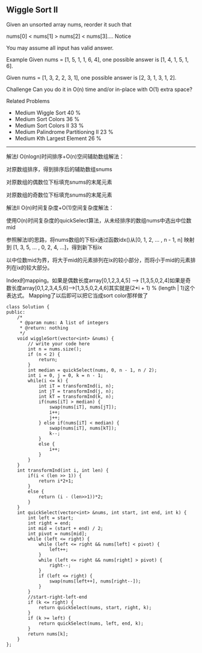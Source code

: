 ## Wiggle Sort II  ##

Given an unsorted array nums, reorder it such that

nums[0] < nums[1] > nums[2] < nums[3]....
 Notice

You may assume all input has valid answer.

Example
Given nums = [1, 5, 1, 1, 6, 4], one possible answer is [1, 4, 1, 5, 1, 6].

Given nums = [1, 3, 2, 2, 3, 1], one possible answer is [2, 3, 1, 3, 1, 2].

Challenge 
Can you do it in O(n) time and/or in-place with O(1) extra space?

Related Problems 

- Medium Wiggle Sort 40 %
- Medium Sort Colors 36 %
- Medium Sort Colors II 33 %
- Medium Palindrome Partitioning II 23 %
- Medium Kth Largest Element 26 %

----------
解法I O(nlogn)时间排序+O(n)空间辅助数组解法：

对原数组排序，得到排序后的辅助数组snums

对原数组的偶数位下标填充snums的末尾元素

对原数组的奇数位下标填充snums的末尾元素

解法II O(n)时间复杂度+O(1)空间复杂度解法：

使用O(n)时间复杂度的quickSelect算法，从未经排序的数组nums中选出中位数mid

参照解法I的思路，将nums数组的下标x通过函数idx()从[0, 1, 2, ... , n - 1, n] 映射到 [1, 3, 5, ... , 0, 2, 4, ...]，得到新下标ix

以中位数mid为界，将大于mid的元素排列在ix的较小部分，而将小于mid的元素排列在ix的较大部分。

Index的mapping。如果是偶数长度array[0,1,2,3,4,5] --> [1,3,5,0,2,4]如果是奇数长度array[0,1,2,3,4,5,6]-->[1,3,5,0,2,4,6]其实就是(2*i + 1) % (length | 1)这个表达式。
Mapping了以后即可以把它当成sort color那样做了

	class Solution {
	public:
	    /*
	     * @param nums: A list of integers
	     * @return: nothing
	     */
	    void wiggleSort(vector<int> &nums) {
	        // write your code here
	        int n = nums.size();
	        if (n < 2) {
	            return;
	        }
	        int median = quickSelect(nums, 0, n - 1, n / 2);
	        int i = 0, j = 0, k = n - 1;
	        while(i <= k) {
	            int iT = transformInd(i, n);
	            int jT = transformInd(j, n);
	            int kT = transformInd(k, n);
	            if(nums[iT] > median) {
	                swap(nums[iT], nums[jT]);
	                i++;
	                j++;
	            } else if(nums[iT] < median) {
	                swap(nums[iT], nums[kT]);
	                k--;
	            }
	            else {
	                i++;
	            }
	        }
	    }
	    int transformInd(int i, int len) {
	        if(i < (len >> 1)) {
	            return i*2+1;
	        }
	        else {
	            return (i - (len>>1))*2;
	        }
	    }
	    int quickSelect(vector<int> &nums, int start, int end, int k) {
	        int left = start;
	        int right = end;
	        int mid = (start + end) / 2;
	        int pivot = nums[mid];
	        while (left <= right) {
	            while (left <= right && nums[left] < pivot) {
	                left++;
	            }
	            while (left <= right && nums[right] > pivot) {
	                right--;
	            }
	            if (left <= right) {
	                swap(nums[left++], nums[right--]);
	            }
	        }
	        //start-right-left-end
	        if (k <= right) {
	            return quickSelect(nums, start, right, k);
	        }
	        if (k >= left) {
	            return quickSelect(nums, left, end, k);
	        }
	        return nums[k];
	    }
	};